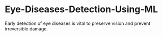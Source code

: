 # Eye-Diseases-Detection-Using-ML
Early detection of eye diseases is vital to preserve vision and prevent irreversible damage. 
